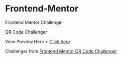 # Frontend-Mentor

Frontend Mentor Challenger

QR Code Challenger

View Preview Here > <a href="https://yurisouzadev.github.io/Frontend-Mentor-QR-Code/" target="_blank">Click here</a>

Challenger from <a href="https://www.frontendmentor.io/challenges/qr-code-component-iux_sIO_H/hub" target="_blank">Frontend Mentor QR Code Challenger</a>
